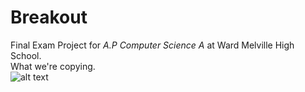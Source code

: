 # Breakout
Final Exam Project for *A.P Computer Science A* at Ward Melville High School.  
What we're copying.  
![alt text](https://i.ytimg.com/vi/AMUv8KvVt08/maxresdefault.jpg)
